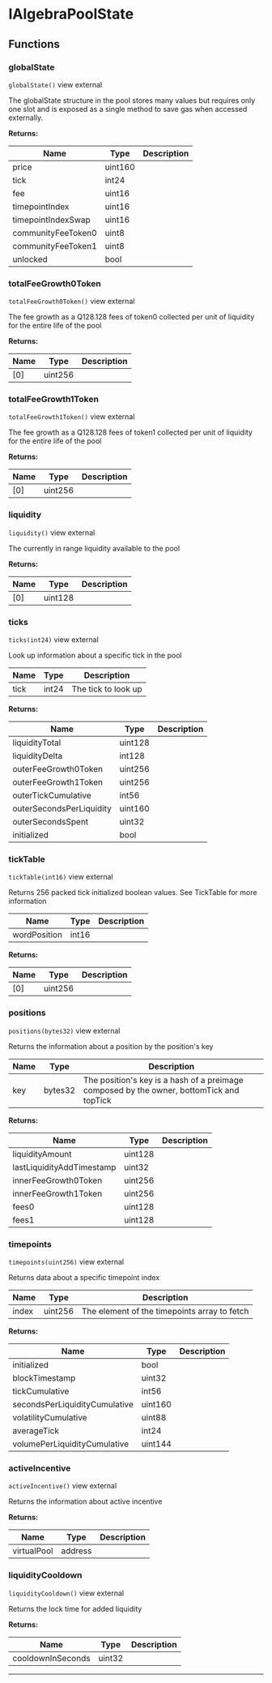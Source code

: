 

# IAlgebraPoolState







## Functions
### globalState


`globalState()` view external

The globalState structure in the pool stores many values but requires only one slot
and is exposed as a single method to save gas when accessed externally.




**Returns:**

| Name | Type | Description |
| ---- | ---- | ----------- |
| price | uint160 |  |
| tick | int24 |  |
| fee | uint16 |  |
| timepointIndex | uint16 |  |
| timepointIndexSwap | uint16 |  |
| communityFeeToken0 | uint8 |  |
| communityFeeToken1 | uint8 |  |
| unlocked | bool |  |

### totalFeeGrowth0Token


`totalFeeGrowth0Token()` view external

The fee growth as a Q128.128 fees of token0 collected per unit of liquidity for the entire life of the pool




**Returns:**

| Name | Type | Description |
| ---- | ---- | ----------- |
| [0] | uint256 |  |

### totalFeeGrowth1Token


`totalFeeGrowth1Token()` view external

The fee growth as a Q128.128 fees of token1 collected per unit of liquidity for the entire life of the pool




**Returns:**

| Name | Type | Description |
| ---- | ---- | ----------- |
| [0] | uint256 |  |

### liquidity


`liquidity()` view external

The currently in range liquidity available to the pool




**Returns:**

| Name | Type | Description |
| ---- | ---- | ----------- |
| [0] | uint128 |  |

### ticks


`ticks(int24)` view external

Look up information about a specific tick in the pool



| Name | Type | Description |
| ---- | ---- | ----------- |
| tick | int24 | The tick to look up |

**Returns:**

| Name | Type | Description |
| ---- | ---- | ----------- |
| liquidityTotal | uint128 |  |
| liquidityDelta | int128 |  |
| outerFeeGrowth0Token | uint256 |  |
| outerFeeGrowth1Token | uint256 |  |
| outerTickCumulative | int56 |  |
| outerSecondsPerLiquidity | uint160 |  |
| outerSecondsSpent | uint32 |  |
| initialized | bool |  |

### tickTable


`tickTable(int16)` view external

Returns 256 packed tick initialized boolean values. See TickTable for more information



| Name | Type | Description |
| ---- | ---- | ----------- |
| wordPosition | int16 |  |

**Returns:**

| Name | Type | Description |
| ---- | ---- | ----------- |
| [0] | uint256 |  |

### positions


`positions(bytes32)` view external

Returns the information about a position by the position&#x27;s key



| Name | Type | Description |
| ---- | ---- | ----------- |
| key | bytes32 | The position&#x27;s key is a hash of a preimage composed by the owner, bottomTick and topTick |

**Returns:**

| Name | Type | Description |
| ---- | ---- | ----------- |
| liquidityAmount | uint128 |  |
| lastLiquidityAddTimestamp | uint32 |  |
| innerFeeGrowth0Token | uint256 |  |
| innerFeeGrowth1Token | uint256 |  |
| fees0 | uint128 |  |
| fees1 | uint128 |  |

### timepoints


`timepoints(uint256)` view external

Returns data about a specific timepoint index



| Name | Type | Description |
| ---- | ---- | ----------- |
| index | uint256 | The element of the timepoints array to fetch |

**Returns:**

| Name | Type | Description |
| ---- | ---- | ----------- |
| initialized | bool |  |
| blockTimestamp | uint32 |  |
| tickCumulative | int56 |  |
| secondsPerLiquidityCumulative | uint160 |  |
| volatilityCumulative | uint88 |  |
| averageTick | int24 |  |
| volumePerLiquidityCumulative | uint144 |  |

### activeIncentive


`activeIncentive()` view external

Returns the information about active incentive




**Returns:**

| Name | Type | Description |
| ---- | ---- | ----------- |
| virtualPool | address |  |

### liquidityCooldown


`liquidityCooldown()` view external

Returns the lock time for added liquidity




**Returns:**

| Name | Type | Description |
| ---- | ---- | ----------- |
| cooldownInSeconds | uint32 |  |



---


